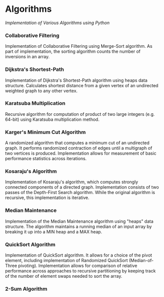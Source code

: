 # Algorithms
 *Implementation of Various Algorithms using Python*

 ### Collaborative Filtering

 Implementation of Collaborative Filtering using Merge-Sort algorithm. As part of implementation, the sorting algorithm counts the number of inversions in an array.

 ### Dijkstra's Shortest-Path
 
 Implementation of Dijkstra's Shortest-Path algorithm using heaps data structure. Calculates shortest distance from a given vertex of an undirected weighted graph to any other vertex. 

 ### Karatsuba Multiplication
 
 Recursive algorithm for computation of product of two large integers (e.g. 64-bit) using Karatsuba multiplication method.

 ### Karger's Minimum Cut Algorithm
 
 A randomized algorithm that computes a minimum cut of an undirected graph. It performs randomized contraction of edges until a multigraph of two vertices is produced. Implementation allows for measurement of basic performance statistics across iterations.

 ### Kosaraju's Algorithm 
 
 Implementation of Kosaraju's algorithm, which computes strongly connected components of a directed graph. Implementation consists of two passes of the Depth-First Search algorithm. While the original algorithm is recursive, this implementation is iterative.

 ### Median Maintenance

 Implementation of the Median Maintenance algorithm using "heaps" data structure. The algorithm maintains a running median of an input array by breaking it up into a MIN heap and a MAX heap.

 ### QuickSort Algorithm

 Implementation of QuickSort algorithm. It allows for a choice of the pivot element, including implementation of Randomized QuickSort (Median-of-Three pivoting). Implementation allows for comparison of relative performance across approaches to recursive partitioning by keeping track of the number of element swaps needed to sort the array.

 ### 2-Sum Algorithm


